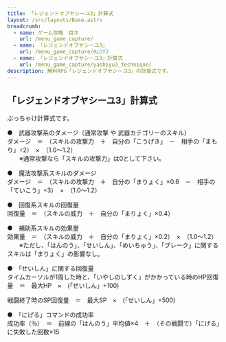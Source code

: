 ```yaml
---
title: 「レジェンドオブヤシーユ3」計算式
layout: /src/layouts/Base.astro
breadcrumb:
  - name: ゲーム攻略　目次
    url: /menu_game_capture/
  - name: 「レジェンドオブヤシーユ3」
    url: /menu_game_capture/#LOY3
  - name: 「レジェンドオブヤシーユ3」計算式
    url: /menu_game_capture/yashiyu3_technique/
description: 無料RPG「レジェンドオブヤシーユ3」の計算式です。
---
```


## 「レジェンドオブヤシーユ3」計算式

ぶっちゃけ計算式です。  
  
●　武器攻撃系のダメージ（通常攻撃 や 武器カテゴリーのスキル）  
ダメージ　＝　（スキルの攻撃力　＋　自分の「こうげき」　－　相手の「まもり」÷2）　×　（1.0～1.2）  
　　※通常攻撃なら「スキルの攻撃力」は0として下さい。  
  
●　魔法攻撃系スキルのダメージ  
ダメージ　＝　（スキルの攻撃力　＋　自分の「まりょく」×0.6　－　相手の「ていこう」÷3）　×　（1.0～1.2）  
  
●　回復系スキルの回復量  
回復量　＝　（スキルの威力　＋　自分の「まりょく」×0.4）  
  
●　補助系スキルの効果量  
効果量　＝　（スキルの威力　＋　自分の「まりょく」×0.2）　×　（1.0～1.2）  
　　※ただし、「はんのう」、「せいしん」、「めいちゅう」、「ブレーク」に関するスキルは「まりょく」の影響なし。  
  
●　「せいしん」に関する回復量  
タイムカーソルが1周した時と、「いやしのしずく」がかかっている時のHP回復量　＝　最大HP　×　(「せいしん」÷100)  
  
戦闘終了時のSP回復量　＝　最大SP　×　(「せいしん」÷500)  
  
●　「にげる」コマンドの成功率  
成功率（％）　＝　前線の「はんのう」平均値×4　＋　（その戦闘で）「にげる」に失敗した回数×15